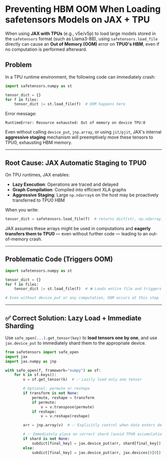 

# Preventing HBM OOM When Loading safetensors Models on JAX + TPU

When using **JAX with TPUs** (e.g., v5e/v5p) to load large models stored in the `safetensors` format (such as Llama3-8B), using `safetensors.load_file` directly can cause an **Out of Memory (OOM)** error on **TPU0's HBM**, even if no computation is performed afterward.


## Problem

In a TPU runtime environment, the following code can immediately crash:

```python
import safetensors.numpy as st

tensor_dict = {}
for f in files:
    tensor_dict |= st.load_file(f)  # OOM happens here
```

Error message:

```
RuntimeError: Resource exhausted: Out of memory on device TPU:0
```

Even without calling `device_put`, `jnp.array`, or using `jit/pjit`, JAX's internal **aggressive staging** mechanism will preemptively move these tensors to TPU0, exhausting HBM memory.

---

## Root Cause: JAX Automatic Staging to TPU0

On TPU runtimes, JAX enables:

* **Lazy Execution**: Operations are traced and delayed
* **Graph Compilation**: Compiled into efficient XLA graphs
* **Aggressive Staging**: Large `np.ndarray`s on the host may be proactively transferred to TPU0 HBM

When you write:

```python
tensor_dict = safetensors.load_file(f)  # returns dict[str, np.ndarray]
```

JAX assumes these arrays might be used in computations and **eagerly transfers them to TPU0** — even without further code — leading to an out-of-memory crash.

---

## Problematic Code (Triggers OOM)

```python
import safetensors.numpy as st

tensor_dict = {}
for f in files:
    tensor_dict |= st.load_file(f)  # ❌ Loads entire file and triggers staging to TPU0

# Even without device_put or any computation, OOM occurs at this step
```

---

## ✅ Correct Solution: Lazy Load + Immediate Sharding

Use `safe_open(...).get_tensor(key)` to **load tensors one by one**, and use `jax.device_put` to immediately shard them to the appropriate device.

```python
from safetensors import safe_open
import jax
import jax.numpy as jnp

with safe_open(f, framework="numpy") as sf:
    for k in sf.keys():
        v = sf.get_tensor(k)  # ✅ Lazily load only one tensor

        # Optional: permute or reshape
        if transform is not None:
            permute, reshape = transform
            if permute:
                v = v.transpose(permute)
            if reshape:
                v = v.reshape(reshape)

        arr = jnp.array(v)  # ✅ Explicitly control when data enters device

        # ✅ Immediately place on correct shard (avoid TPU0 accumulation)
        if shard is not None:
            subdict[final_key] = jax.device_put(arr, shard[final_key])
        else:
            subdict[final_key] = jax.device_put(arr, jax.devices()[0])
```

